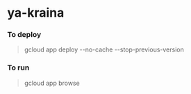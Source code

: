 # ya-kraina

### To deploy 

>    gcloud app deploy --no-cache --stop-previous-version


### To run 

>    gcloud app browse